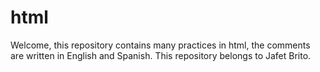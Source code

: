 # html
Welcome, this repository contains many practices in html, the comments are written in English and Spanish. This repository belongs to Jafet Brito.

